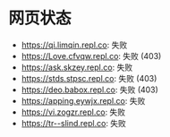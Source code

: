# 网页状态
- https://qi.limqin.repl.co: 失败
- https://Love.cfvqw.repl.co: 失败 (403)
- https://ask.skzey.repl.co: 失败
- https://stds.stpsc.repl.co: 失败 (403)
- https://deo.babox.repl.co: 失败 (403)
- https://apping.eywjx.repl.co: 失败
- https://vi.zogzr.repl.co: 失败
- https://tr--slind.repl.co: 失败
